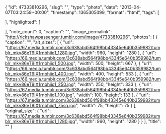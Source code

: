 {
  "id": 47333810296,
  "slug": "",
  "type": "photo",
  "date": "2013-04-07T03:24:59+00:00",
  "timestamp": 1365305099,
  "format": "html",
  "tags": [

  ],
  "highlighted": [

  ],
  "note_count": 0,
  "caption": "",
  "image_permalink": "http://rickshawpassenger.tumblr.com/image/47333810296",
  "photos": [
    {
      "caption": "",
      "alt_sizes": [
        {
          "url": "https://67.media.tumblr.com/3c638abd564f98bb43345e640b359982/tumblr_mkv86eT9lX1rnbhiio1_1280.jpg",
          "width": 960,
          "height": 1280
        },
        {
          "url": "https://66.media.tumblr.com/3c638abd564f98bb43345e640b359982/tumblr_mkv86eT9lX1rnbhiio1_500.jpg",
          "width": 500,
          "height": 667
        },
        {
          "url": "https://66.media.tumblr.com/3c638abd564f98bb43345e640b359982/tumblr_mkv86eT9lX1rnbhiio1_400.jpg",
          "width": 400,
          "height": 533
        },
        {
          "url": "https://66.media.tumblr.com/3c638abd564f98bb43345e640b359982/tumblr_mkv86eT9lX1rnbhiio1_250.jpg",
          "width": 250,
          "height": 333
        },
        {
          "url": "https://67.media.tumblr.com/3c638abd564f98bb43345e640b359982/tumblr_mkv86eT9lX1rnbhiio1_100.jpg",
          "width": 100,
          "height": 133
        },
        {
          "url": "https://67.media.tumblr.com/3c638abd564f98bb43345e640b359982/tumblr_mkv86eT9lX1rnbhiio1_75sq.jpg",
          "width": 75,
          "height": 75
        }
      ],
      "original_size": {
        "url": "https://67.media.tumblr.com/3c638abd564f98bb43345e640b359982/tumblr_mkv86eT9lX1rnbhiio1_1280.jpg",
        "width": 960,
        "height": 1280
      }
    }
  ],
  "title": ""
}

